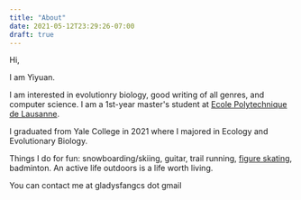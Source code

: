 ```yaml
---
title: "About"
date: 2021-05-12T23:29:26-07:00
draft: true
---
```

Hi, 

I am Yiyuan. 

I am interested in evolutionry biology, good writing of all genres, and computer science. I am a 1st-year master's student at [Ecole Polytechnique de Lausanne](https://www.epfl.ch/fr/). 

I graduated from Yale College in 2021 where I majored in Ecology and Evolutionary Biology. 

Things I do for fun: snowboarding/skiing, guitar, trail running, [figure skating](https://www.bilibili.com/video/av80437018/), badminton. An active life outdoors is a life worth living. 

You can contact me at gladysfangcs dot gmail 